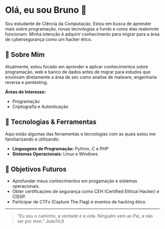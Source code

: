 # Olá, eu sou Bruno 👋

Sou estudante de Ciência da Computação. Estou em busca de aprender mais sobre programação, novas tecnologias a fundo e como elas realemnte funcionam. Minha intenção é adquirir conhecimento para migrar para a área de cybersegurança como um hacker ético. 

## 🚀 Sobre Mim

Atualmente, estou focado em aprender e aplicar conhecimentos sobre programação, web e banco de dados antes de migrar para estudos que envolvam diretamente a área de sec como analise de malware, engenharia reversa e pentesting.

**Áreas de Interesse:**
- Programação
- Criptografia e Autenticação

## 🔧 Tecnologias & Ferramentas

Aqui estão algumas das ferramentas e tecnologias com as quais estou me familiarizando e utilizando:

- **Linguagens de Programação:** Python, C e PHP
- **Sistemas Operacionais:** Linux e Windows

## 🎯 Objetivos Futuros

- Aprofundar meus conhecimentos em progamação e sistemas operacionais.
- Obter certificações de segurança como CEH (Certified Ethical Hacker) e CISSP.
- Participar de CTFs (Capture The Flag) e eventos de hacking ético.

---

> "Eu sou o caminho, a verdade e a vida. Ninguém vem ao Pai, a não ser por mim." João14;6

